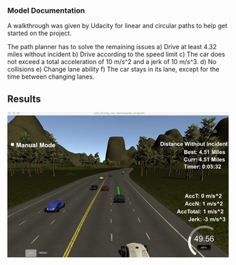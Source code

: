 ### Model Documentation
A walkthrough was given by Udacity for linear and circular paths to help get started on the project.

The path planner has to solve the remaining issues
a) Drive at least 4.32 miles without incident
b) Drive according to the speed limit
c) The car does not exceed a total acceleration of 10 m/s^2 and a jerk of 10 m/s^3.
d) No collisions
e) Change lane ability
f) The car stays in its lane, except for the time between changing lanes.


## Results
![Vechile driving without incident](./images/path_planner_result.png)
